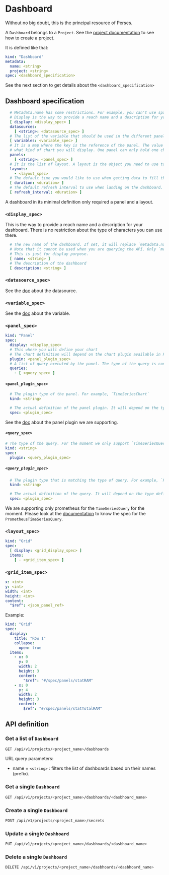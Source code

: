 # Dashboard

Without no big doubt, this is the principal resource of Perses.

A `Dashboard` belongs to a `Project`. See the [project documentation](./project.md) to see how to create a project.

It is defined like that:

```yaml
kind: "Dashboard"
metadata:
  name: <string>
  project: <string>
spec: <dashboard_specification>
```

See the next section to get details about the `<dashboard_specification>`

## Dashboard specification

```yaml
  # Metadata.name has some restrictions. For example, you can't use space there.
  # Display is the way to provide a reach name and a description for your dashboard.
  [ display: <display_spec> ]
  datasources:
    [ <string>: <datasource_spec> ]
  # The list of the variable that should be used in the different panels or even in the different variables.
  [ variables: <variable_spec> ]
  # It is a map where the key is the reference of the panel. The value is the actual panel definition that will describe
  # what kind of chart you will display. One panel can only hold one chart.
  panels:
    [ <string>: <panel_spec> ]
  # It is the list of layout. A layout is the object you need to use to describe how to display the list of the panel.
  layouts:
    - <layout_spec>
  # The default time you would like to use when getting data to fill the dashboard
  [ duration: <duration> ]
  # The default refresh interval to use when landing on the dashboard.
  [ refresh_interval: <duration> ]
```

A dashboard in its minimal definition only required a panel and a layout.

### `<display_spec>`

This is the way to provide a reach name and a description for your dashboard. There is no restriction about the type of
characters you can use there.

```yaml
  # The new name of the dashboard. If set, it will replace `metadata.name` in the dashboard title in the UI.
  # Note that it cannot be used when you are querying the API. Only `metadata.name` can be used to reference the dashboard.
  # This is just for display purpose.
  [ name: <string> ]
  # The description of the dashboard
  [ description: <string> ]
```

### `<datasource_spec>`

See the [doc](./datasource.md) about the datasource.

### `<variable_spec>`

See the [doc](./variable.md) about the variable.

### `<panel_spec>`

```yaml
kind: "Panel"
spec:
  display: <display_spec>
  # This where you will define your chart
  # The chart definition will depend on the chart plugin available in Perses
  plugin: <panel_plugin_spec>
  # A list of query executed by the panel. The type of the query is conditioned by the type of chart used.
  queries:
    - [ <query_spec> ]
```

#### `<panel_plugin_spec>`

```yaml
  # The plugin type of the panel. For example, `TimeSeriesChart`
  kind: <string>

  # The actual definition of the panel plugin. It will depend on the type defined in the previous field `kind`
  spec: <plugin_spec>
```

See the [doc](./plugin/panel.md) about the panel plugin we are supporting.

#### `<query_spec>`

```yaml
# The type of the query. For the moment we only support `TimeSeriesQuery`
kind: <string>
spec:
  plugin: <query_plugin_spec>
```

##### `<query_plugin_spec>`

```yaml
  # The plugin type that is matching the type of query. For example, `PrometheusTimeSeriesQuery` for the query type `TimeSeriesQuery`
  kind: <string>

  # The actual definition of the query. It will depend on the type defined in the previous field `kind`
  spec: <plugin_spec>
```

We are supporting only prometheus for the `TimeSeriesQuery` for the moment.
Please look at the [documentation](./plugin/prometheus.md#datasource) to know the spec for
the `PrometheusTimeSeriesQuery`.

### `<layout_spec>`

```yaml
kind: "Grid"
spec:
  [ display: <grid_display_spec> ]
  items:
    [ - <grid_item_spec> ]
```

### `<grid_item_spec>`

```yaml
x: <int>
y: <int>
width: <int>
height: <int>
content:
  "$ref": <json_panel_ref>
```

Example:

```yaml
kind: "Grid"
spec:
  display:
    title: "Row 1"
    collapse:
      open: true
  items:
    - x: 0
      y: 0
      width: 2
      height: 3
      content:
        "$ref": "#/spec/panels/statRAM"
    - x: 0
      y: 4
      width: 2
      height: 3
      content:
        $ref": "#/spec/panels/statTotalRAM"
```

## API definition

### Get a list of `Dashboard`

```bash
GET /api/v1/projects/<project_name>/dasbhoards
```

URL query parameters:

- name = `<string>` : filters the list of dashboards based on their names (prefix).

### Get a single `Dashboard`

```bash
GET /api/v1/projects/<project_name>/dasbhoards/<dasbhoard_name>
```

### Create a single `Dashboard`

```bash
POST /api/v1/projects/<project_name>/secrets
```

### Update a single `Dashboard`

```bash
PUT /api/v1/projects/<project_name>/dasbhoards/<dasbhoard_name>
```

### Delete a single `Dashboard`

```bash
DELETE /api/v1/projects/<project_name>/dasbhoards/<dasbhoard_name>
```
